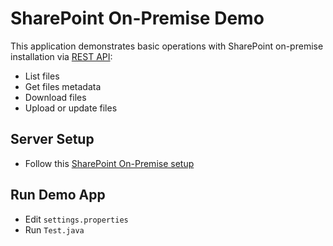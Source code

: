 # SharePoint On-Premise Demo
This application demonstrates basic operations with SharePoint on-premise installation via [REST API](https://docs.microsoft.com/en-us/sharepoint/dev/sp-add-ins/get-to-know-the-sharepoint-rest-service?tabs=http):
* List files
* Get files metadata
* Download files
* Upload or update files

## Server Setup
* Follow this [SharePoint On-Premise setup](https://etherpad.convenenp.com/mypads/?/mypads/group/technical-investigation-notes-e29b00ju/pad/view/sharepoint-on-premise-1ov0hoa)

## Run Demo App
* Edit `settings.properties`
* Run `Test.java`
